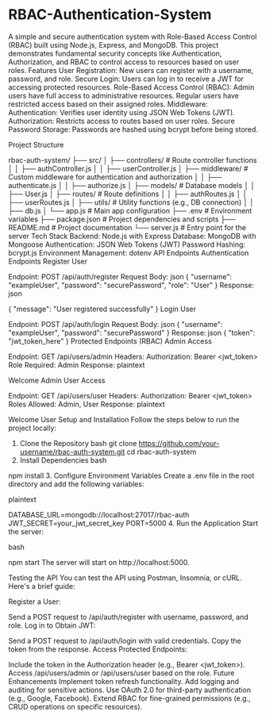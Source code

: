 # RBAC-Authentication-System
A simple and secure authentication system with Role-Based Access Control (RBAC) built using Node.js, Express, and MongoDB. This project demonstrates fundamental security concepts like Authentication, Authorization, and RBAC to control access to resources based on user roles.
Features
User Registration: New users can register with a username, password, and role.
Secure Login: Users can log in to receive a JWT for accessing protected resources.
Role-Based Access Control (RBAC):
Admin users have full access to administrative resources.
Regular users have restricted access based on their assigned roles.
Middleware:
Authentication: Verifies user identity using JSON Web Tokens (JWT).
Authorization: Restricts access to routes based on user roles.
Secure Password Storage: Passwords are hashed using bcrypt before being stored.

Project Structure

rbac-auth-system/
├── src/
│   ├── controllers/       # Route controller functions
│   │   ├── authController.js
│   │   ├── userController.js
│   ├── middleware/        # Custom middleware for authentication and authorization
│   │   ├── authenticate.js
│   │   ├── authorize.js
│   ├── models/            # Database models
│   │   ├── User.js
│   ├── routes/            # Route definitions
│   │   ├── authRoutes.js
│   │   ├── userRoutes.js
│   ├── utils/             # Utility functions (e.g., DB connection)
│   │   ├── db.js
│   └── app.js             # Main app configuration
├── .env                   # Environment variables
├── package.json           # Project dependencies and scripts
├── README.md              # Project documentation
└── server.js              # Entry point for the server
Tech Stack
Backend: Node.js with Express
Database: MongoDB with Mongoose
Authentication: JSON Web Tokens (JWT)
Password Hashing: bcrypt.js
Environment Management: dotenv
API Endpoints
Authentication Endpoints
Register User

Endpoint: POST /api/auth/register
Request Body:
json
{
  "username": "exampleUser",
  "password": "securePassword",
  "role": "User"
}
Response:
json

{
  "message": "User registered successfully"
}
Login User

Endpoint: POST /api/auth/login
Request Body:
json
{
  "username": "exampleUser",
  "password": "securePassword"
}
Response:
json
{
  "token": "jwt_token_here"
}
Protected Endpoints (RBAC)
Admin Access

Endpoint: GET /api/users/admin
Headers:
Authorization: Bearer <jwt_token>
Role Required: Admin
Response:
plaintext

Welcome Admin
User Access

Endpoint: GET /api/users/user
Headers:
Authorization: Bearer <jwt_token>
Roles Allowed: Admin, User
Response:
plaintext

Welcome User
Setup and Installation
Follow the steps below to run the project locally:

1. Clone the Repository
bash
git clone https://github.com/your-username/rbac-auth-system.git
cd rbac-auth-system
2. Install Dependencies
bash

npm install
3. Configure Environment Variables
Create a .env file in the root directory and add the following variables:

plaintext

DATABASE_URL=mongodb://localhost:27017/rbac-auth
JWT_SECRET=your_jwt_secret_key
PORT=5000
4. Run the Application
Start the server:

bash

npm start
The server will start on http://localhost:5000.

Testing the API
You can test the API using Postman, Insomnia, or cURL. Here's a brief guide:

Register a User:

Send a POST request to /api/auth/register with username, password, and role.
Log in to Obtain JWT:

Send a POST request to /api/auth/login with valid credentials.
Copy the token from the response.
Access Protected Endpoints:

Include the token in the Authorization header (e.g., Bearer <jwt_token>).
Access /api/users/admin or /api/users/user based on the role.
Future Enhancements
Implement token refresh functionality.
Add logging and auditing for sensitive actions.
Use OAuth 2.0 for third-party authentication (e.g., Google, Facebook).
Extend RBAC for fine-grained permissions (e.g., CRUD operations on specific resources).



